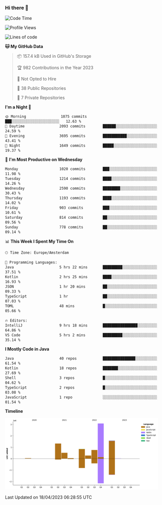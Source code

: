 ### Hi there 👋


<!--START_SECTION:waka-->
![Code Time](http://img.shields.io/badge/Code%20Time-3%2C162%20hrs%2043%20mins-blue)

![Profile Views](http://img.shields.io/badge/Profile%20Views-1-blue)

![Lines of code](https://img.shields.io/badge/From%20Hello%20World%20I%27ve%20Written-8.4%20million%20lines%20of%20code-blue)

**🐱 My GitHub Data** 

> 📦 157.4 kB Used in GitHub's Storage 
 > 
> 🏆 982 Contributions in the Year 2023
 > 
> 🚫 Not Opted to Hire
 > 
> 📜 38 Public Repositories 
 > 
> 🔑 7 Private Repositories 
 > 
**I'm a Night 🦉** 

```text
🌞 Morning                1075 commits        ███░░░░░░░░░░░░░░░░░░░░░░   12.63 % 
🌆 Daytime                2093 commits        ██████░░░░░░░░░░░░░░░░░░░   24.59 % 
🌃 Evening                3695 commits        ███████████░░░░░░░░░░░░░░   43.41 % 
🌙 Night                  1649 commits        █████░░░░░░░░░░░░░░░░░░░░   19.37 % 
```
📅 **I'm Most Productive on Wednesday** 

```text
Monday                   1020 commits        ███░░░░░░░░░░░░░░░░░░░░░░   11.98 % 
Tuesday                  1214 commits        ████░░░░░░░░░░░░░░░░░░░░░   14.26 % 
Wednesday                2590 commits        ████████░░░░░░░░░░░░░░░░░   30.43 % 
Thursday                 1193 commits        ████░░░░░░░░░░░░░░░░░░░░░   14.02 % 
Friday                   903 commits         ███░░░░░░░░░░░░░░░░░░░░░░   10.61 % 
Saturday                 814 commits         ██░░░░░░░░░░░░░░░░░░░░░░░   09.56 % 
Sunday                   778 commits         ██░░░░░░░░░░░░░░░░░░░░░░░   09.14 % 
```


📊 **This Week I Spent My Time On** 

```text
🕑︎ Time Zone: Europe/Amsterdam

💬 Programming Languages: 
Java                     5 hrs 22 mins       █████████░░░░░░░░░░░░░░░░   37.51 % 
Kotlin                   2 hrs 25 mins       ████░░░░░░░░░░░░░░░░░░░░░   16.93 % 
JSON                     1 hr 20 mins        ██░░░░░░░░░░░░░░░░░░░░░░░   09.33 % 
TypeScript               1 hr                ██░░░░░░░░░░░░░░░░░░░░░░░   07.03 % 
TOML                     48 mins             █░░░░░░░░░░░░░░░░░░░░░░░░   05.66 % 

🔥 Editors: 
IntelliJ                 9 hrs 18 mins       ████████████████░░░░░░░░░   64.86 % 
VS Code                  5 hrs 2 mins        █████████░░░░░░░░░░░░░░░░   35.14 % 
```

**I Mostly Code in Java** 

```text
Java                     40 repos            ███████████████░░░░░░░░░░   61.54 % 
Kotlin                   18 repos            ███████░░░░░░░░░░░░░░░░░░   27.69 % 
Shell                    3 repos             █░░░░░░░░░░░░░░░░░░░░░░░░   04.62 % 
TypeScript               2 repos             █░░░░░░░░░░░░░░░░░░░░░░░░   03.08 % 
JavaScript               1 repo              ░░░░░░░░░░░░░░░░░░░░░░░░░   01.54 % 
```



**Timeline**

![Lines of Code chart](https://raw.githubusercontent.com/powercasgamer/powercasgamer/master/assets/bar_graph.png)


 Last Updated on 18/04/2023 06:28:55 UTC
<!--END_SECTION:waka-->

